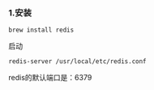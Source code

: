 
### 1.安装
```
brew install redis
```

启动
```
redis-server /usr/local/etc/redis.conf
```
redis的默认端口是：6379

